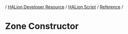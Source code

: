 / [HALion Developer Resource](../..//HALion-Developer-Resource.md) / [HALion Script](./HALion-Script.md) / [Reference](./Reference.md) /

# Zone Constructor
